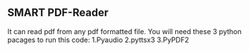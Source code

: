 ## SMART PDF-Reader
It can read pdf from any pdf formatted file. 
You will need these 3 python pacages to run this code:
 1.Pyaudio
 2.pyttsx3
 3.PyPDF2
